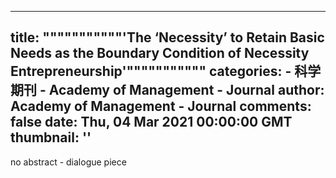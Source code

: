 
---
title: """""""""""'The ‘Necessity’ to Retain Basic Needs as the Boundary Condition of Necessity Entrepreneurship'"""""""""""
categories: 
    - 科学期刊
    - Academy of Management - Journal
author: Academy of Management - Journal
comments: false
date: Thu, 04 Mar 2021 00:00:00 GMT
thumbnail: ''
---

<div>   
<p>no abstract - dialogue piece</p>  
</div>
            